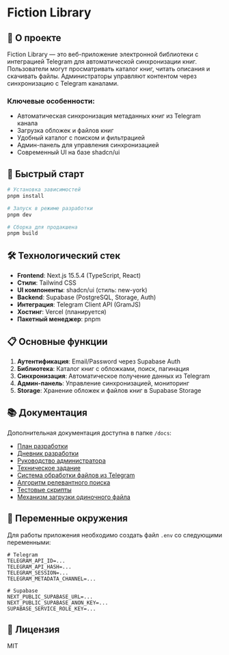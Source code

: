 # Fiction Library

## 📖 О проекте

Fiction Library — это веб-приложение электронной библиотеки с интеграцией Telegram для автоматической синхронизации книг. Пользователи могут просматривать каталог книг, читать описания и скачивать файлы. Администраторы управляют контентом через синхронизацию с Telegram каналами.

### Ключевые особенности:
- Автоматическая синхронизация метаданных книг из Telegram канала
- Загрузка обложек и файлов книг
- Удобный каталог с поиском и фильтрацией
- Админ-панель для управления синхронизацией
- Современный UI на базе shadcn/ui

## 🚀 Быстрый старт

```bash
# Установка зависимостей
pnpm install

# Запуск в режиме разработки
pnpm dev

# Сборка для продакшена
pnpm build
```

## 🛠️ Технологический стек

- **Frontend**: Next.js 15.5.4 (TypeScript, React)
- **Стили**: Tailwind CSS
- **UI компоненты**: shadcn/ui (стиль: new-york)
- **Backend**: Supabase (PostgreSQL, Storage, Auth)
- **Интеграция**: Telegram Client API (GramJS)
- **Хостинг**: Vercel (планируется)
- **Пакетный менеджер**: pnpm

## 📋 Основные функции

1. **Аутентификация**: Email/Password через Supabase Auth
2. **Библиотека**: Каталог книг с обложками, поиск, пагинация
3. **Синхронизация**: Автоматическое получение данных из Telegram
4. **Админ-панель**: Управление синхронизацией, мониторинг
5. **Storage**: Хранение обложек и файлов книг в Supabase Storage

## 📚 Документация

Дополнительная документация доступна в папке `/docs`:

- [План разработки](./docs/DEVELOPMENT_PLAN.md)
- [Дневник разработки](./docs/DEVELOPMENT_JOURNAL.md)
- [Руководство администратора](./docs/ADMIN_GUIDE.md)
- [Техническое задание](./docs/PRD.md)
- [Система обработки файлов из Telegram](./docs/FILE_PROCESSING_SYSTEM.md)
- [Алгоритм релевантного поиска](./docs/RELEVANT_SEARCH_ALGORITHM.md)
- [Тестовые скрипты](./docs/TEST_SCRIPTS.md)
- [Механизм загрузки одиночного файла](./docs/FILE_UPLOAD_MECHANISM.md)

## 🔧 Переменные окружения

Для работы приложения необходимо создать файл `.env` со следующими переменными:

```env
# Telegram
TELEGRAM_API_ID=...
TELEGRAM_API_HASH=...
TELEGRAM_SESSION=...
TELEGRAM_METADATA_CHANNEL=...

# Supabase
NEXT_PUBLIC_SUPABASE_URL=...
NEXT_PUBLIC_SUPABASE_ANON_KEY=...
SUPABASE_SERVICE_ROLE_KEY=...
```

## 📝 Лицензия

MIT